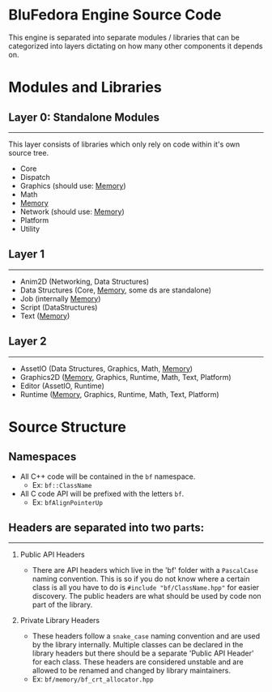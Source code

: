 # BluFedora Engine Source Code

This engine is separated into separate modules / libraries that can be categorized into layers dictating on how many other components it depends on.

# Modules and Libraries

## Layer 0: Standalone Modules

---

This layer consists of libraries which only rely on code within it's own source tree.

- Core
- Dispatch
- Graphics (should use: [Memory][Memory])
- Math
- [Memory][Memory]
- Network  (should use: [Memory][Memory])
- Platform
- Utility

## Layer 1

---

- Anim2D          (Networking, Data Structures)
- Data Structures (Core, [Memory][Memory], some ds are standalone)
- Job             (internally [Memory][Memory])
- Script          (DataStructures)
- Text            ([Memory][Memory])

## Layer 2

---

- AssetIO    (Data Structures, Graphics, Math, [Memory][Memory])
- Graphics2D ([Memory][Memory], Graphics, Runtime, Math, Text, Platform)
- Editor     (AssetIO, Runtime)
- Runtime    ([Memory][Memory], Graphics, Runtime, Math, Text, Platform)

# Source Structure

## Namespaces

- All C++ code will be contained in the `bf` namespace.
  - Ex: `bf::ClassName`
- All C code API will be prefixed with the letters `bf`.
  - Ex: `bfAlignPointerUp`

## Headers are separated into two parts:

---

1) Public API Headers
    * There are API headers which live in the 'bf' folder with a `PascalCase` naming convention. This is so if you do not know where a certain class is all you have to do is `#include "bf/ClassName.hpp"` for easier discovery. The public headers are what should be used by code non part of the library.

2) Private Library Headers
    * These headers follow a `snake_case` naming convention and are used by the library internally. Multiple classes can be declared in the library headers but there should be a separate 'Public API Header' for each class. These headers are considered unstable and are allowed to be renamed and changed by library maintainers.
    * Ex: `bf/memory/bf_crt_allocator.hpp`


<!-- Link Definitions -->

[Memory]: https://github.com/BluFedora/BF-Memory (Link to the BF Memory Library Documentation)

<!-- Link Definitions -->
